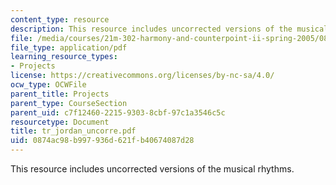 ```yaml
---
content_type: resource
description: This resource includes uncorrected versions of the musical rhythms.
file: /media/courses/21m-302-harmony-and-counterpoint-ii-spring-2005/0874ac98b997936d621fb40674087d28_tr_jordan_uncorre.pdf
file_type: application/pdf
learning_resource_types:
- Projects
license: https://creativecommons.org/licenses/by-nc-sa/4.0/
ocw_type: OCWFile
parent_title: Projects
parent_type: CourseSection
parent_uid: c7f12460-2215-9303-8cbf-97c1a3546c5c
resourcetype: Document
title: tr_jordan_uncorre.pdf
uid: 0874ac98-b997-936d-621f-b40674087d28
---
```

This resource includes uncorrected versions of the musical rhythms.